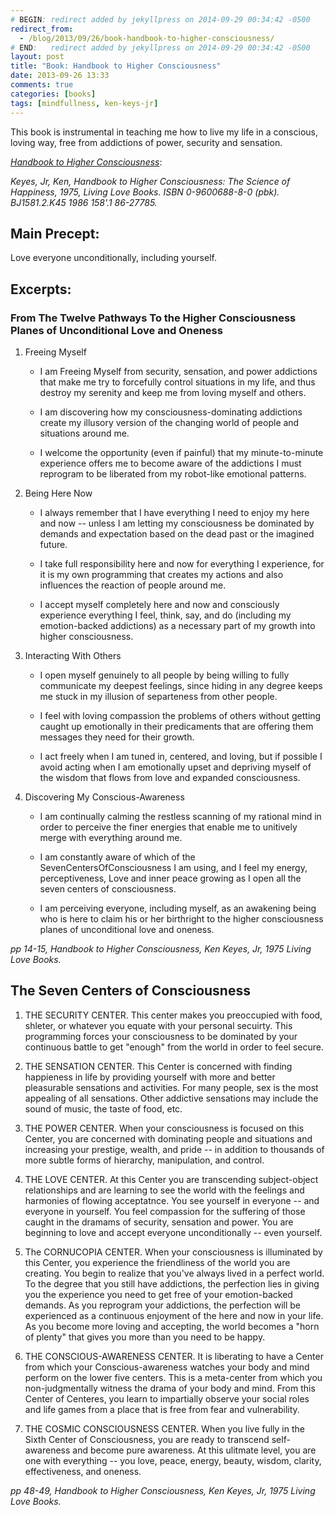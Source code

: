```yaml
---
# BEGIN: redirect added by jekyllpress on 2014-09-29 00:34:42 -0500
redirect_from:
  - /blog/2013/09/26/book-handbook-to-higher-consciousness/
# END:   redirect added by jekyllpress on 2014-09-29 00:34:42 -0500
layout: post
title: "Book: Handbook to Higher Consciousness"
date: 2013-09-26 13:33
comments: true
categories: [books]
tags: [mindfullness, ken-keys-jr]
---
```

This book is instrumental in teaching me how to live my life in a conscious, loving way, free from addictions of power, security and sensation.

[_Handbook to Higher Consciousness_](http://www.goodreads.com/book/show/588443.Handbook_to_Higher_Consciousness):

<cite>Keyes, Jr, Ken, _Handbook to Higher Consciousness: The Science of Happiness,_ 1975, Living Love Books. ISBN 0-9600688-8-0 (pbk). BJ1581.2.K45 1986 158'.1 86-27785. </cite>

## Main Precept:

Love everyone unconditionally, including yourself.

## Excerpts:

### From The Twelve Pathways To the Higher Consciousness Planes of Unconditional Love and Oneness

1.  Freeing Myself
    * I am Freeing Myself from security, sensation, and power
    addictions that make me try to forcefully control situations in my
    life, and thus destroy my serenity and keep me from loving myself
    and others.
    
    * I am discovering how my consciousness-dominating addictions
      create my illusory version of the changing world of people and
      situations around me.
      
    * I welcome the opportunity (even if painful) that my
      minute-to-minute experience offers me to become aware of the
      addictions I must reprogram to be liberated from my robot-like
      emotional patterns.
      

2. Being Here Now
    * I always remember that I have everything I need to enjoy my here
    and now -- unless I am letting my consciousness be dominated by
    demands and expectation based on the dead past or the imagined
    future.
    
    * I take full responsibility here and now for everything I
      experience, for it is my own programming that creates my actions
      and also influences the reaction of people around me.
      
    * I accept myself completely here and now and consciously
      experience everything I feel, think, say, and do (including my
      emotion-backed addictions) as a necessary part of my growth into
      higher consciousness.
      

3. Interacting With Others
    * I open myself genuinely to all people by being willing to fully
    communicate my deepest feelings, since hiding in any degree keeps
    me stuck in my illusion of separteness from other people.
    
    * I feel with loving compassion the problems of others without
      getting caught up emotionally in their predicaments that are
      offering them messages they need for their growth.
      
    * I act freely when I am tuned in, centered, and loving, but if
      possible I avoid acting when I am emotionally upset and
      depriving myself of the wisdom that flows from love and expanded
      consciousness.
      

4. Discovering My Conscious-Awareness
    * I am continually calming the restless scanning of my rational
    mind in order to perceive the finer energies that enable me to
    unitively merge with everything around me.
    
    * I am constantly aware of which of the
      SevenCentersOfConsciousness I am using, and I feel my energy,
      perceptiveness, Love and inner peace growing as I open all the
      seven centers of consciousness.
      
    * I am perceiving everyone, including myself, as an awakening
      being who is here to claim his or her birthright to the higher
      consciousness planes of unconditional love and oneness.
      

<cite>pp 14-15, *Handbook to Higher Consciousness*, Ken Keyes, Jr, 1975 Living Love Books.</cite>



## The Seven Centers of Consciousness

1. THE SECURITY CENTER. This center makes you preoccupied with food,
shleter, or whatever you equate with your personal secuirty. This
programming forces your consciousness to be dominated by your
continuous battle to get "enough" from the world in order to feel
secure.

2. THE SENSATION CENTER. This Center is concerned with finding
happieness in life by providing yourself with more and better
pleasurable sensations and activities. For many people, sex is the
most appealing of all sensations. Other addictive sensations may
include the sound of music, the taste of food, etc.

3. THE POWER CENTER. When your consciousness is focused on this
Center, you are concerned with dominating people and situations and
increasing your prestige, wealth, and pride --  in addition to
thousands of more subtle forms of hierarchy, manipulation, and
control.

4. THE LOVE CENTER. At this Center you are transcending subject-object
relationships and are learning to see the world with the feelings and
harmonies of flowing acceptatnce. You see yourself in everyone -- and
everyone in yourself. You feel compassion for the suffering of those
caught in the dramams of security, sensation and power. You are
beginning to love and accept everyone unconditionally -- even
yourself.

5. The CORNUCOPIA CENTER. When your consciousness is illuminated by
this Center, you experience the friendliness of the world you are
creating. You begin to realize that you've always lived in a perfect
world. To the degree that you still have addictions, the perfection
lies in giving you the experience you need to get free of your
emotion-backed demands. As you reprogram your addictions, the
perfection will be experienced as a continuous enjoyment of the here
and now in your life. As you become more loving and accepting, the
world becomes a "horn of plenty" that gives you more than you need to
be happy.

6. THE CONSCIOUS-AWARENESS CENTER. It is liberating to have a Center
from which your Conscious-awareness watches your body and mind perform
on the lower five centers. This is a meta-center from which you
non-judgmentally witness the drama of your body and mind. From this
Center of Centeres, you learn to impartially observe your social roles
and life games from a place that is free from fear and vulnerability.

7. THE COSMIC CONSCIOUSNESS CENTER. When you live fully in the Sixth
Center of Consciousness, you are ready to transcend self-awareness and
become pure awareness. At this ulitmate level, you are one with
everything -- you love, peace, energy, beauty, wisdom, clarity,
effectiveness, and oneness.

<cite>pp 48-49, *Handbook to Higher Consciousness*, Ken Keyes, Jr, 1975 Living Love Books.</cite>
